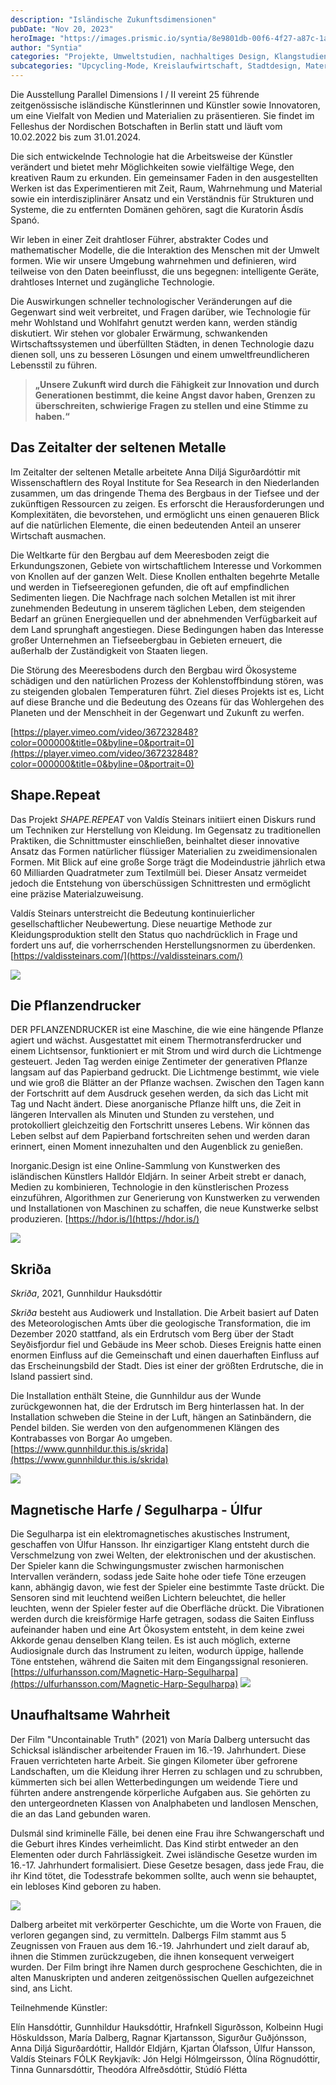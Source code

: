 ```yaml
---
description: "Isländische Zukunftsdimensionen"
pubDate: "Nov 20, 2023"
heroImage: "https://images.prismic.io/syntia/8e9801db-00f6-4f27-a87c-1aafca357b20_20231119_155548.jpg?auto=compress,format"
author: "Syntia"
categories: "Projekte, Umweltstudien, nachhaltiges Design, Klangstudien"
subcategories: "Upcycling-Mode, Kreislaufwirtschaft, Stadtdesign, Materialdesign"
---
```


Die Ausstellung Parallel Dimensions I / II vereint 25 führende zeitgenössische
isländische Künstlerinnen und Künstler sowie Innovatoren, um eine Vielfalt von
Medien und Materialien zu präsentieren. Sie findet im Felleshus der Nordischen
Botschaften in Berlin statt und läuft vom 10.02.2022 bis zum 31.01.2024.

Die sich entwickelnde Technologie hat die Arbeitsweise der Künstler verändert
und bietet mehr Möglichkeiten sowie vielfältige Wege, den kreativen Raum zu
erkunden. Ein gemeinsamer Faden in den ausgestellten Werken ist das
Experimentieren mit Zeit, Raum, Wahrnehmung und Material sowie ein
interdisziplinärer Ansatz und ein Verständnis für Strukturen und Systeme, die zu
entfernten Domänen gehören, sagt die Kuratorin Ásdís Spanó.

Wir leben in einer Zeit drahtloser Führer, abstrakter Codes und mathematischer
Modelle, die die Interaktion des Menschen mit der Umwelt formen. Wie wir unsere
Umgebung wahrnehmen und definieren, wird teilweise von den Daten beeinflusst,
die uns begegnen: intelligente Geräte, drahtloses Internet und zugängliche
Technologie.

Die Auswirkungen schneller technologischer Veränderungen auf die Gegenwart sind
weit verbreitet, und Fragen darüber, wie Technologie für mehr Wohlstand und
Wohlfahrt genutzt werden kann, werden ständig diskutiert. Wir stehen vor
globaler Erwärmung, schwankenden Wirtschaftssystemen und überfüllten Städten, in
denen Technologie dazu dienen soll, uns zu besseren Lösungen und einem
umweltfreundlicheren Lebensstil zu führen.

> **„Unsere Zukunft wird durch die Fähigkeit zur Innovation und durch
> Generationen bestimmt, die keine Angst davor haben, Grenzen zu überschreiten,
> schwierige Fragen zu stellen und eine Stimme zu haben.“**

## **Das Zeitalter der seltenen Metalle**

Im Zeitalter der seltenen Metalle arbeitete Anna Diljá Sigurðardóttir mit
Wissenschaftlern des Royal Institute for Sea Research in den Niederlanden
zusammen, um das dringende Thema des Bergbaus in der Tiefsee und der zukünftigen
Ressourcen zu zeigen. Es erforscht die Herausforderungen und Komplexitäten, die
bevorstehen, und ermöglicht uns einen genaueren Blick auf die natürlichen
Elemente, die einen bedeutenden Anteil an unserer Wirtschaft ausmachen.

Die Weltkarte für den Bergbau auf dem Meeresboden zeigt die Erkundungszonen,
Gebiete von wirtschaftlichem Interesse und Vorkommen von Knollen auf der ganzen
Welt. Diese Knollen enthalten begehrte Metalle und werden in Tiefseeregionen
gefunden, die oft auf empfindlichen Sedimenten liegen. Die Nachfrage nach
solchen Metallen ist mit ihrer zunehmenden Bedeutung in unserem täglichen Leben,
dem steigenden Bedarf an grünen Energiequellen und der abnehmenden Verfügbarkeit
auf dem Land sprunghaft angestiegen. Diese Bedingungen haben das Interesse
großer Unternehmen an Tiefseebergbau in Gebieten erneuert, die außerhalb der
Zuständigkeit von Staaten liegen.

Die Störung des Meeresbodens durch den Bergbau wird Ökosysteme schädigen und den
natürlichen Prozess der Kohlenstoffbindung stören, was zu steigenden globalen
Temperaturen führt. Ziel dieses Projekts ist es, Licht auf diese Branche und die
Bedeutung des Ozeans für das Wohlergehen des Planeten und der Menschheit in der
Gegenwart und Zukunft zu werfen.

[https://player.vimeo.com/video/367232848?color=000000&title=0&byline=0&portrait=0](https://player.vimeo.com/video/367232848?color=000000&title=0&byline=0&portrait=0)

## **Shape.Repeat**

Das Projekt _SHAPE.REPEAT_ von Valdís Steinars initiiert einen Diskurs rund um
Techniken zur Herstellung von Kleidung. Im Gegensatz zu traditionellen
Praktiken, die Schnittmuster einschließen, beinhaltet dieser innovative Ansatz
das Formen natürlicher flüssiger Materialien zu zweidimensionalen Formen. Mit
Blick auf eine große Sorge trägt die Modeindustrie jährlich etwa 60 Milliarden
Quadratmeter zum Textilmüll bei. Dieser Ansatz vermeidet jedoch die Entstehung
von überschüssigen Schnittresten und ermöglicht eine präzise Materialzuweisung.

Valdís Steinars unterstreicht die Bedeutung kontinuierlicher gesellschaftlicher
Neubewertung. Diese neuartige Methode zur Kleidungsproduktion stellt den Status
quo nachdrücklich in Frage und fordert uns auf, die vorherrschenden
Herstellungsnormen zu überdenken.
[https://valdissteinars.com/](https://valdissteinars.com/)

![](https://images.prismic.io/syntia/243375c4-70a9-4c38-8732-fc3b063bbdfc_IMG_20231119_153615.jpg?auto=compress,format)

## **Die Pflanzendrucker**

DER PFLANZENDRUCKER ist eine Maschine, die wie eine hängende Pflanze agiert und
wächst. Ausgestattet mit einem Thermotransferdrucker und einem Lichtsensor,
funktioniert er mit Strom und wird durch die Lichtmenge gesteuert. Jeden Tag
werden einige Zentimeter der generativen Pflanze langsam auf das Papierband
gedruckt. Die Lichtmenge bestimmt, wie viele und wie groß die Blätter an der
Pflanze wachsen. Zwischen den Tagen kann der Fortschritt auf dem Ausdruck
gesehen werden, da sich das Licht mit Tag und Nacht ändert. Diese anorganische
Pflanze hilft uns, die Zeit in längeren Intervallen als Minuten und Stunden zu
verstehen, und protokolliert gleichzeitig den Fortschritt unseres Lebens. Wir
können das Leben selbst auf dem Papierband fortschreiten sehen und werden daran
erinnert, einen Moment innezuhalten und den Augenblick zu genießen.

Inorganic.Design ist eine Online-Sammlung von Kunstwerken des isländischen
Künstlers Halldór Eldjárn. In seiner Arbeit strebt er danach, Medien zu
kombinieren, Technologie in den künstlerischen Prozess einzuführen, Algorithmen
zur Generierung von Kunstwerken zu verwenden und Installationen von Maschinen zu
schaffen, die neue Kunstwerke selbst produzieren.
[https://hdor.is/](https://hdor.is/)

![](https://images.prismic.io/syntia/8e9801db-00f6-4f27-a87c-1aafca357b20_20231119_155548.jpg?auto=compress,format)

## **Skriða**

_Skriða_, 2021, Gunnhildur Hauksdóttir

_Skriða_ besteht aus Audiowerk und Installation. Die Arbeit basiert auf Daten
des Meteorologischen Amts über die geologische Transformation, die im Dezember
2020 stattfand, als ein Erdrutsch vom Berg über der Stadt Seyðisfjordur fiel und
Gebäude ins Meer schob. Dieses Ereignis hatte einen enormen Einfluss auf die
Gemeinschaft und einen dauerhaften Einfluss auf das Erscheinungsbild der Stadt.
Dies ist einer der größten Erdrutsche, die in Island passiert sind.

Die Installation enthält Steine, die Gunnhildur aus der Wunde zurückgewonnen
hat, die der Erdrutsch im Berg hinterlassen hat. In der Installation schweben
die Steine in der Luft, hängen an Satinbändern, die Pendel bilden. Sie werden
von den aufgenommenen Klängen des Kontrabasses von Borgar Ao umgeben.
[https://www.gunnhildur.this.is/skrida](https://www.gunnhildur.this.is/skrida)

![](https://images.prismic.io/syntia/604eee60-c995-4b69-b35d-8afaf5f8cc72_IMG_20231119_184057.jpg?auto=compress,format)

## **Magnetische Harfe / Segulharpa - Úlfur**

Die Segulharpa ist ein elektromagnetisches akustisches Instrument, geschaffen
von Úlfur Hansson. Ihr einzigartiger Klang entsteht durch die Verschmelzung von
zwei Welten, der elektronischen und der akustischen. Der Spieler kann die
Schwingungsmuster zwischen harmonischen Intervallen verändern, sodass jede Saite
hohe oder tiefe Töne erzeugen kann, abhängig davon, wie fest der Spieler eine
bestimmte Taste drückt. Die Sensoren sind mit leuchtend weißen Lichtern
beleuchtet, die heller leuchten, wenn der Spieler fester auf die Oberfläche
drückt. Die Vibrationen werden durch die kreisförmige Harfe getragen, sodass die
Saiten Einfluss aufeinander haben und eine Art Ökosystem entsteht, in dem keine
zwei Akkorde genau denselben Klang teilen. Es ist auch möglich, externe
Audiosignale durch das Instrument zu leiten, wodurch üppige, hallende Töne
entstehen, während die Saiten mit dem Eingangssignal resonieren.
[https://ulfurhansson.com/Magnetic-Harp-Segulharpa](https://ulfurhansson.com/Magnetic-Harp-Segulharpa)
![](https://images.prismic.io/syntia/f66b70e0-b8d3-48dc-88fd-8306ff6cdc2f_IMG_20231119_153657.jpg?auto=compress,format)

## Unaufhaltsame Wahrheit

Der Film "Uncontainable Truth" (2021) von María Dalberg untersucht das Schicksal
isländischer arbeitender Frauen im 16.-19. Jahrhundert. Diese Frauen
verrichteten harte Arbeit. Sie gingen Kilometer über gefrorene Landschaften, um
die Kleidung ihrer Herren zu schlagen und zu schrubben, kümmerten sich bei allen
Wetterbedingungen um weidende Tiere und führten andere anstrengende körperliche
Aufgaben aus. Sie gehörten zu den untergeordneten Klassen von Analphabeten und
landlosen Menschen, die an das Land gebunden waren.

Dulsmál sind kriminelle Fälle, bei denen eine Frau ihre Schwangerschaft und die
Geburt ihres Kindes verheimlicht. Das Kind stirbt entweder an den Elementen oder
durch Fahrlässigkeit. Zwei isländische Gesetze wurden im 16.-17. Jahrhundert
formalisiert. Diese Gesetze besagen, dass jede Frau, die ihr Kind tötet, die
Todesstrafe bekommen sollte, auch wenn sie behauptet, ein lebloses Kind geboren
zu haben.

![](https://images.prismic.io/syntia/83311525-e7e1-431c-8eca-a272776807d0_UT%2Bmynd%2B22_00187399.jpg?auto=compress,format)

Dalberg arbeitet mit verkörperter Geschichte, um die Worte von Frauen, die
verloren gegangen sind, zu vermitteln. Dalbergs Film stammt aus 5 Zeugnissen von
Frauen aus dem 16.-19. Jahrhundert und zielt darauf ab, ihnen die Stimmen
zurückzugeben, die ihnen konsequent verweigert wurden. Der Film bringt ihre
Namen durch gesprochene Geschichten, die in alten Manuskripten und anderen
zeitgenössischen Quellen aufgezeichnet sind, ans Licht.

Teilnehmende Künstler:

Elín Hansdóttir, Gunnhildur Hauksdóttir, Hrafnkell Sigurðsson, Kolbeinn Hugi
Höskuldsson, María Dalberg, Ragnar Kjartansson, Sigurður Guðjónsson, Anna Diljá
Sigurðardóttir, Halldór Eldjárn, Kjartan Ólafsson, Úlfur Hansson, Valdís
Steinars FÓLK Reykjavík: Jón Helgi Hólmgeirsson, Ólína Rögnudóttir, Tinna
Gunnarsdóttir, Theodóra Alfreðsdóttir, Stúdíó Flétta
